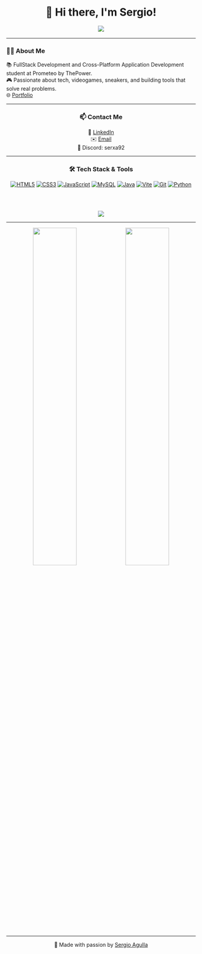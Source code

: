 <h1 align="center">👋 Hi there, I'm Sergio!</h1>

<h2 align="center" style="margin-top: 0;">
  <img src="https://readme-typing-svg.herokuapp.com?font=Fira+Code&size=28&pause=1000&color=9B30FF&center=true&vCenter=true&multiline=true&width=500&height=120&lines=Fullstack+Developer;Passionate+about+Tech;Always+Learning" />
</h2>

---

### 🧔🏻 About Me

📚 FullStack Development and Cross-Platform Application Development student at Prometeo by ThePower.  
🎮 Passionate about tech, videogames, sneakers, and building tools that solve real problems.  
🌐 [Portfolio](https://sergioagulla.vercel.app/)

---

<h3 align="center">📫 Contact Me</h3>

<p align="center">
  💼 <a href="https://www.linkedin.com/in/sergioagulla/">LinkedIn</a><br>
  ✉️ <a href="mailto:serxa92@hotmail.com">Email</a><br>
  💬 Discord: serxa92
</p>


---

<h3 align="center">🛠️ Tech Stack & Tools</h3>

<div align="center">

  <a href="https://developer.mozilla.org/en-US/docs/Web/HTML"><img src="https://img.icons8.com/color/50/html-5.png" alt="HTML5"/></a>
  <a href="https://developer.mozilla.org/en-US/docs/Web/CSS"><img src="https://img.icons8.com/color/50/css3.png" alt="CSS3"/></a>
  <a href="https://developer.mozilla.org/en-US/docs/Web/JavaScript"><img src="https://img.icons8.com/color/50/javascript.png" alt="JavaScript"/></a>
  <a href="https://www.mysql.com/"><img src="https://img.icons8.com/color/50/mysql-logo.png" alt="MySQL"/></a>
  <a href="https://www.java.com/"><img src="https://img.icons8.com/color/50/java-coffee-cup-logo.png" alt="Java"/></a>
  <a href="https://vitejs.dev/"><img src="https://img.icons8.com/color/50/vite.png" alt="Vite"/></a>
  <a href="https://git-scm.com/"><img src="https://img.icons8.com/color/50/git.png" alt="Git"/></a>
  <a href="https://www.python.org/"><img src="https://img.icons8.com/color/50/python.png" alt="Python"/></a>

  <br><br>

  <img src="https://github-readme-stats.vercel.app/api/top-langs/?username=serxa92&layout=compact&theme=radical" />

</div>

---

<p align="center">
  <img width="48%" src="https://github-readme-stats.vercel.app/api?username=serxa92&show_icons=true&theme=radical" />
  <img width="48%" src="https://github-readme-streak-stats.herokuapp.com/?user=serxa92&theme=radical" />
</p>

---

<p align="center">
  🌱 Made with passion by <a href="https://github.com/serxa92">Sergio Agulla</a>
</p>

